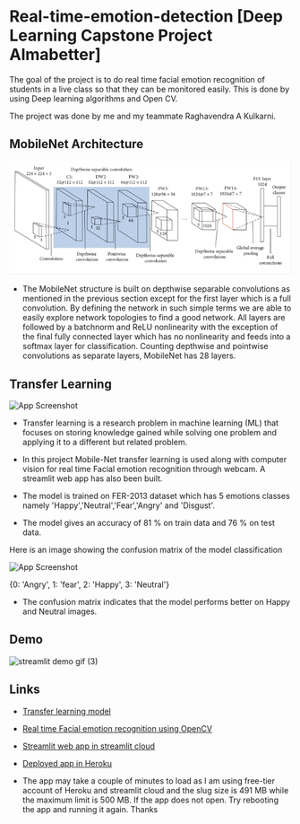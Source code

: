 # Real-time-emotion-detection [Deep Learning Capstone Project Almabetter]

The goal of the project is to do real time facial emotion recognition of students in a live class so that they can be monitored easily. This is done by using Deep learning algorithms and Open CV.

The project was done by me and my teammate Raghavendra A Kulkarni.

## MobileNet Architecture

![App Screenshot](https://raw.githubusercontent.com/SuhasTantri/Real-time-emotion-detection/branch-1/media/mobile%20net%20architecture.png)

* The MobileNet structure is built on depthwise separable convolutions as mentioned in the previous section except for the first layer which is a full convolution. By defining the network in such simple terms we are able to easily explore
network topologies to find a good network. All layers are followed by a batchnorm and ReLU nonlinearity with the exception
of the final fully connected layer which has no nonlinearity and feeds into a softmax layer for classification. Counting depthwise and pointwise convolutions as separate layers, MobileNet has 28 layers.

## Transfer Learning

![App Screenshot](https://raw.githubusercontent.com/SuhasTantri/Live-Facial-Emotion-Recognition/branch-1/images/transfer%20learning%20image.jpeg)


* Transfer learning is a research problem in machine learning (ML) that focuses on storing knowledge gained while solving one problem and applying it to a different but related problem.

* In this project Mobile-Net transfer learning is used along with computer vision for real time Facial emotion recognition through webcam. A streamlit web app has also been built.

* The model is trained on FER-2013 dataset which has 5 emotions classes namely 'Happy','Neutral','Fear','Angry' and 'Disgust'.
* The model gives an accuracy of 81 % on train data and 76 % on test data.

Here is an image showing the confusion matrix of the model classification

![App Screenshot](https://raw.githubusercontent.com/SuhasTantri/Live-Facial-Emotion-Recognition/branch-1/images/model_confusion_matrix.jpg)

{0: 'Angry', 1: 'fear', 2: 'Happy', 3: 'Neutral'}

* The confusion matrix indicates that the model performs better on Happy and Neutral images.


## Demo
 ![streamlit demo gif (3)](https://user-images.githubusercontent.com/88608896/150626372-3d821423-9c33-481e-b35b-0aa662b7ce19.gif)


## Links

* [Transfer learning model](https://github.com/SuhasTantri/Real-time-emotion-detection/blob/branch-1/emotion_detection_model.ipynb)

* [Real time Facial emotion recognition using OpenCV](https://github.com/SuhasTantri/Real-time-emotion-detection/blob/branch-1/emotion_detection.ipynb)

* [Streamlit web app in streamlit cloud](https://share.streamlit.io/suhastantri/real-time-emotion-detection/branch-1/app.py)  

* [Deployed app in Heroku](https://realtime-emotion-app.herokuapp.com)

* The app may take a couple of minutes to load as I am using free-tier account of Heroku and streamlit cloud and the slug size is 491 MB while the maximum limit is 500 MB. If the app does not open. Try rebooting the app and running it again. Thanks

